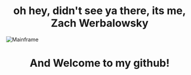   
<h1 align="center">  oh hey, didn't see ya there, its me, Zach Werbalowsky </h1>

![Mainframe](https://user-images.githubusercontent.com/87534348/163480005-7efa2a3f-a1a8-4779-bdb4-7e42328fc1fc.jpeg)

<h1 align="center"> And Welcome to my github! </h1>



<!--
**ZWerbo/Zwerbo** is a ✨ _special_ ✨ repository because its `README.md` (this file) appears on your GitHub profile.

Here are some ideas to get you started:

- 🔭 I’m currently working on ...
- 🌱 I’m currently learning ...
- 👯 I’m looking to collaborate on ...
- 🤔 I’m looking for help with ...
- 💬 Ask me about ...
- 📫 How to reach me: ...
- 😄 Pronouns: ...
- ⚡ Fun fact: ...
-->
